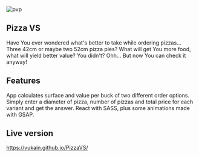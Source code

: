 ![pvp](https://user-images.githubusercontent.com/55598879/166116017-ce6e32bd-e654-4d96-b121-71a8a26d010c.jpg)


## Pizza VS

Have You ever wondered what's better to take while ordering pizzas... Three 42cm or maybe two 52cm pizza pies?
What will get You more food, what will yield better value? You didn't? Ohh... But now You can check it anyway!

## Features

App calculates surface and value per buck of two different order options.
Simply enter a diameter of pizza, number of pizzas and total price for each variant and get the answer.
React with SASS, plus some animations made with GSAP.

## Live version
https://vukain.github.io/PizzaVS/
